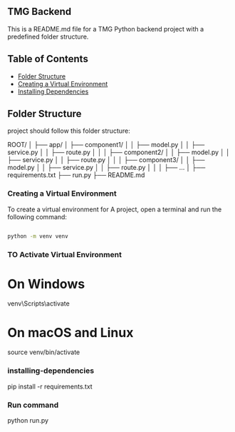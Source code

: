 ## TMG Backend 

This is a README.md file for a TMG Python backend project with a predefined folder structure.

## Table of Contents

- [Folder Structure](#folder-structure)
- [Creating a Virtual Environment](#creating-a-virtual-environment)
- [Installing Dependencies](#installing-dependencies)

## Folder Structure

project should follow this folder structure:

ROOT/
│
├── app/
│ ├── component1/
│ │ ├── model.py
│ │ ├── service.py
│ │ ├── route.py
│ │
│ ├── component2/
│ │ ├── model.py
│ │ ├── service.py
│ │ ├── route.py
│ │
│ ├── component3/
│ │ ├── model.py
│ │ ├── service.py
│ │ ├── route.py
│ │
│ ├── ...
│
├── requirements.txt
├── run.py
├── README.md

### Creating a Virtual Environment

To create a virtual environment for A project, open a terminal and run the following command:

```bash

python -m venv venv 

```
### TO Activate Virtual Environment

# On Windows
venv\Scripts\activate

# On macOS and Linux
source venv/bin/activate

### installing-dependencies

pip install -r requirements.txt

### Run command 
python run.py
